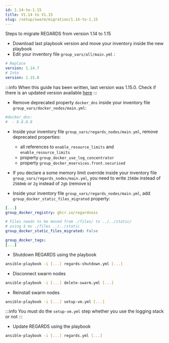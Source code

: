 ```yaml
---
id: 1.14-to-1.15
title: V1.14 to V1.15
slug: /setup/swarm/migration/1.14-to-1.15
---
```


Steps to migrate REGARDS from version 1.14 to 1.15

- Download last playbook version and move your inventory inside the new playbook
- Edit your inventory file `group_vars/all/main.yml` :

```yaml
# Replace 
version: 1.14.7
# Into 
version: 1.15.0
```

:::info
When this guide has been written, last version was 1.15.0. Check if there is an updated version
available [here](https://github.com/orgs/RegardsOss/packages/container/package/rs-authentication)
:::

- Remove deprecated property `docker_dns` inside your inventory file `group_vars/docker_nodes/main.yml`:

```yaml
#docker_dns:
#  - 8.8.8.8
```

- Inside your inventory file `group_vars/regards_nodes/main.yml`, remove deprecated properties:
    - all references to `enable_resource_limits` and `enable_resource_limits`
    - property `group_docker_use_log_concentrator`
    - property `group_docker_mservices.front.securised`

- If you declare a some memory limit override inside your inventory file `group_vars/regards_nodes/main.yml`, you need
  to write `2560m` instead of `2560mb` or `2g` instead of `2gb` (remove `b`)

- Inside your inventory file `group_vars/regards_nodes/main.yml`, add `group_docker_static_files_migrated` property:
```yaml
[...]
group_docker_registry: ghcr.io/regardsoss

# Files needs to be moved from ./files/ to ../../static/
# using $ mv ./files ../../static
group_docker_static_files_migrated: False

group_docker_tags:
[...]
```

- Shutdown REGARDS using the playbook
```bash
ansible-playbook -i [...] regards-shutdown.yml [...]
```

- Disconnect swarm nodes
```bash
ansible-playbook -i [...] delete-swarm.yml [...]
```

- Reinstall swarm nodes
```bash
ansible-playbook -i [...] setup-vm.yml [...]
```
:::info
You must do the `setup-vm.yml` step whether you use the logging stack or not
:::

- Update REGARDS using the playbook
```bash
ansible-playbook -i [...] regards.yml [...]
```
